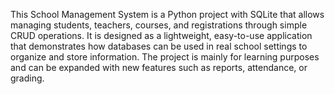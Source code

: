 This School Management System is a Python project with SQLite that allows managing students, teachers, courses, and registrations through simple CRUD operations. It is designed as a lightweight, easy-to-use application that demonstrates how databases can be used in real school settings to organize and store information. The project is mainly for learning purposes and can be expanded with new features such as reports, attendance, or grading.
